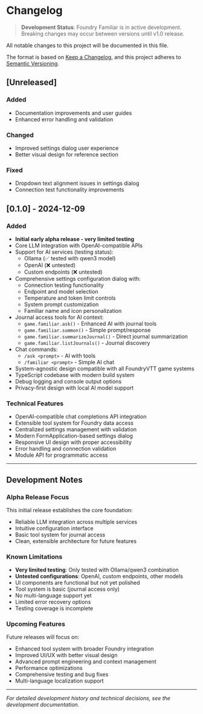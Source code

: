 # Changelog

> **Development Status**: Foundry Familiar is in active development. Breaking changes may occur between versions until v1.0 release.

All notable changes to this project will be documented in this file.

The format is based on [Keep a Changelog](https://keepachangelog.com/en/1.0.0/),
and this project adheres to [Semantic Versioning](https://semver.org/spec/v2.0.0.html).

## [Unreleased]

### Added
- Documentation improvements and user guides
- Enhanced error handling and validation

### Changed
- Improved settings dialog user experience
- Better visual design for reference section

### Fixed
- Dropdown text alignment issues in settings dialog
- Connection test functionality improvements

## [0.1.0] - 2024-12-09

### Added
- **Initial early alpha release - very limited testing**
- Core LLM integration with OpenAI-compatible APIs
- Support for AI services (testing status):
  - Ollama (✅ tested with qwen3 model)
  - OpenAI (❌ untested)
  - Custom endpoints (❌ untested)
- Comprehensive settings configuration dialog with:
  - Connection testing functionality
  - Endpoint and model selection
  - Temperature and token limit controls
  - System prompt customization
  - Familiar name and icon personalization
- Journal access tools for AI context:
  - `game.familiar.ask()` - Enhanced AI with journal tools
  - `game.familiar.summon()` - Simple prompt/response
  - `game.familiar.summarizeJournal()` - Direct journal summarization
  - `game.familiar.listJournals()` - Journal discovery
- Chat commands:
  - `/ask <prompt>` - AI with tools
  - `/familiar <prompt>` - Simple AI chat
- System-agnostic design compatible with all FoundryVTT game systems
- TypeScript codebase with modern build system
- Debug logging and console output options
- Privacy-first design with local AI model support

### Technical Features
- OpenAI-compatible chat completions API integration
- Extensible tool system for Foundry data access
- Centralized settings management with validation
- Modern FormApplication-based settings dialog
- Responsive UI design with proper accessibility
- Error handling and connection validation
- Module API for programmatic access

---

## Development Notes

### Alpha Release Focus
This initial release establishes the core foundation:
- Reliable LLM integration across multiple services
- Intuitive configuration interface
- Basic tool system for journal access
- Clean, extensible architecture for future features

### Known Limitations
- **Very limited testing**: Only tested with Ollama/qwen3 combination
- **Untested configurations**: OpenAI, custom endpoints, other models
- UI components are functional but not yet polished
- Tool system is basic (journal access only)
- No multi-language support yet
- Limited error recovery options
- Testing coverage is incomplete

### Upcoming Features
Future releases will focus on:
- Enhanced tool system with broader Foundry integration
- Improved UI/UX with better visual design
- Advanced prompt engineering and context management
- Performance optimizations
- Comprehensive testing and bug fixes
- Multi-language localization support

---

*For detailed development history and technical decisions, see the development documentation.*